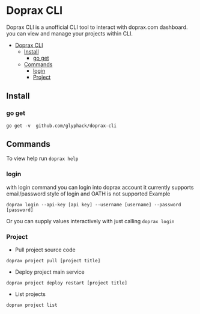 # Doprax CLI
Doprax CLI is a unofficial CLI tool to interact with doprax.com dashboard. you can view and manage your projects within CLI.

- [Doprax CLI](#doprax-cli)
  * [Install](#install)
    + [go get](#go-get)
  * [Commands](#commands)
    + [login](#login)
    + [Project](#project)

## Install
### go get
```
go get -v  github.com/glyphack/doprax-cli
```

## Commands
To view help run `doprax help`

### login
with login command you can login into doprax account it currently supports email/password style of login and OATH is not supported
Example
```
doprax login --api-key [api key] --username [username] --password [password]
```
Or you can supply values interactively with just calling `doprax login`

### Project

- Pull project source code
```
doprax project pull [project title]
```

- Deploy project main service
```
doprax project deploy restart [project title]
```

- List projects
```
doprax project list
```
